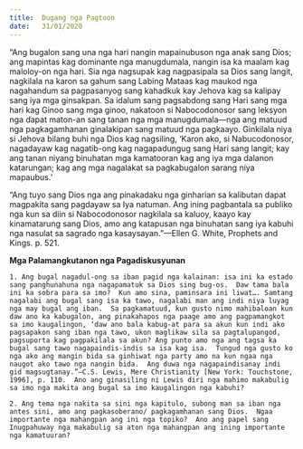 ```yaml
---
title:  Dugang nga Pagtoon
date:   31/01/2020
---
```


“Ang bugalon sang una nga hari nangin mapainubuson nga anak sang Dios; ang mapintas kag dominante nga manugdumala, nangin isa ka maalam kag maloloy-on nga hari.  Sia nga nagsupak kag nagpasipala sa Dios sang langit, nagkilala na karon sa gahum sang Labing Mataas kag maukod nga nagahandum sa pagpasanyog sang kahadkuk kay Jehova kag sa kalipay sang iya mga ginsakpan.  Sa idalum sang pagsabdong sang Hari sang mga hari kag Ginoo sang mga ginoo, nakatoon si Nabocodonosor sang leksyon nga dapat maton-an sang tanan nga mga manugdumala—nga ang matuud nga pagkagamhanan ginalakipan sang matuud nga pagkaayo.  Ginkilala niya si Jehova bilang buhi nga Dios kag nagsiling, ‘Karon ako, si Nabucodonosor, nagadayaw kag nagatib-ong kag nagapadungug sang Hari sang langit; kay ang tanan niyang binuhatan mga kamatooran kag ang iya mga dalanon katarungan; kag ang mga nagalakat sa pagkabugalon sarang niya mapaubus.’

“Ang tuyo sang Dios nga ang pinakadaku nga ginharian sa kalibutan dapat magpakita sang pagdayaw sa Iya natuman.  Ang ining pagbantala sa publiko nga kun sa diin si Nabocodonosor nagkilala sa kaluoy, kaayo kay kinamatarung sang Dios, amo ang katapusan nga binuhatan sang iya kabuhi nga nasulat sa sagrado nga kasaysayan.”—Ellen G. White, Prophets and Kings. p. 521.

**Mga Palamangkutanon nga Pagadiskusyunan**

`1.	Ang bugal nagadul-ong sa iban pagid nga kalainan: isa ini ka estado sang panghunahuna nga nagapamatuk sa Dios sing bug-os.  Daw tama bala ini ka sobra para sa imo?  Kun amo sina, paminsara ini liwat…. Samtang nagalabi ang bugal sang isa ka tawo, nagalabi man ang indi niya luyag nga may bugal ang iban.  Sa pagkamatuud, kun gusto nimo mahibaloan kun daw ano ka kabugalon, ang pinakahapos nga paage amo ang pagpamangkot sa imo kaugalingon, ‘daw ano bala kabug-at para sa akun kun indi ako pagsapakon sang iban nga tawo, ukon maglikaw sila sa pagtalupangod, pagsuporta kag pagpakilala sa akun? Ang punto amo nga ang tagsa ka bugal sang tawo nagapaindis-indis sa isa kag isa.  Tungud nga gusto ko nga ako ang mangin bida sa ginhiwat nga party amo na kun ngaa nga naugot ako tawo nga nangin bida.  Ang duwa nga nagapaindisanay indi gid magsugtanay.”—C.S. Lewis, Mere Christianity [New York: Touchstone, 1996], p. 110.  Ano ang ginasiling ni Lewis diri nga mahimo makabulig sa imo nga makita ang bugal sa imo kaugalingon nga kabuhi?`

`2.	Ang tema nga nakita sa sini nga kapitulo, subong man sa iban nga antes sini, amo ang pagkasoberano/ pagkagamhanan sang Dios.  Ngaa importante nga mahangpan ang ini nga topiko?  Ano ang papel sang Inugpahuway nga makabulig sa aton nga mahangpan ang ining importante nga kamatuuran?`